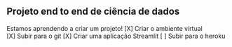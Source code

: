 ## Projeto end to end de ciência de dados

Estamos aprendendo a criar um projeto!
[X] Criar o ambiente virtual
[X] Subir para o git
[X] Criar uma aplicação Streamlit
[ ] Subir para o heroku